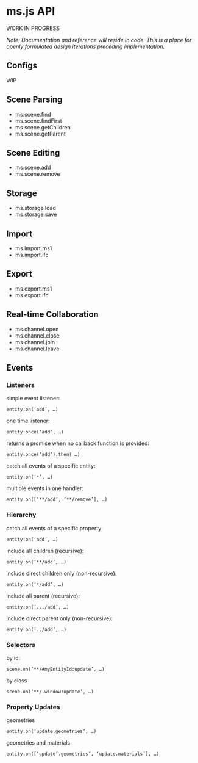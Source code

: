 # ms.js API

WORK IN PROGRESS

_Note: Documentation and reference will reside in code. This is a place for openly formulated design iterations preceding implementation._

## Configs
WIP

## Scene Parsing
* ms.scene.find
* ms.scene.findFirst
* ms.scene.getChildren
* ms.scene.getParent

## Scene Editing
* ms.scene.add
* ms.scene.remove

## Storage
* ms.storage.load
* ms.storage.save

## Import
* ms.import.ms1
* ms.import.ifc

## Export
* ms.export.ms1
* ms.export.ifc

## Real-time Collaboration
* ms.channel.open
* ms.channel.close
* ms.channel.join
* ms.channel.leave

## Events
### Listeners
simple event listener:
```
entity.on(‘add’, …)
```
one time listener:
```
entity.once(‘add’, …)
```
returns a promise when no callback function is provided:
```
entity.once(‘add’).then( …)
```
catch all events of a specific entity:
```
entity.on(‘*’, …)
```
multiple events in one handler:
```
entity.on([‘**/add’, ‘**/remove’], …)
```

### Hierarchy
catch all events of a specific property:
```
entity.on(‘add’, …)
```
include all children (recursive):
```
entity.on(‘**/add’, …)
```
include direct children only (non-recursive):
```
entity.on(‘*/add’, …)
```
include all parent (recursive):
```
entity.on(‘.../add’, …)
```
include direct parent only (non-recursive):
```
entity.on(‘../add’, …)
```

### Selectors
by id:
```
scene.on(‘**/#myEntityId:update’, …)
```
by class
```
scene.on(‘**/.window:update’, …)
```

### Property Updates
geometries
```
entity.on(‘update.geometries’, …)
```
geometries and materials
```
entity.on([‘update’.geometries’, ‘update.materials’], …)
```